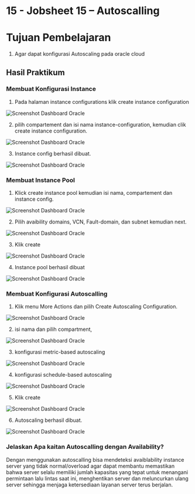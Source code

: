 # 15 - Jobsheet 15 – Autoscalling

# Tujuan Pembelajaran

1. Agar dapat konfigurasi Autoscaling pada oracle cloud

## Hasil Praktikum

### Membuat Konfigurasi Instance

1. Pada halaman instance configurations klik create instance configuration

![Screenshot Dashboard Oracle](img/Screenshot_25.png)


2. pilih compartement dan isi nama instance-configuration, kemudian clik create instance configuration.

![Screenshot Dashboard Oracle](img/Screenshot_1.png)


3. Instance config berhasil dibuat.

![Screenshot Dashboard Oracle](img/Screenshot_2.png)


### Membuat Instance Pool

1. Klick create instance pool kemudian isi nama, compartement dan instance config.

![Screenshot Dashboard Oracle](img/Screenshot_3.png)


2. Pilih avaibility domains, VCN, Fault-domain, dan subnet kemudian next.

![Screenshot Dashboard Oracle](img/Screenshot_4.png)


3. Klik create

![Screenshot Dashboard Oracle](img/Screenshot_5.png)


4. Instance pool berhasil dibuat

![Screenshot Dashboard Oracle](img/Screenshot_13.png)


### Membuat Konfigurasi Autoscalling


1. Klik menu More Actions dan pilih Create Autoscaling Configuration.


![Screenshot Dashboard Oracle](img/Screenshot_6.png)


2. isi nama dan pilih compartment,

![Screenshot Dashboard Oracle](img/Screenshot_7.png)


3. konfigurasi metric-based autoscaling

![Screenshot Dashboard Oracle](img/Screenshot_8.png)


4. konfigurasi schedule-based autoscaling

![Screenshot Dashboard Oracle](img/Screenshot_9.png)


5. Klik create

![Screenshot Dashboard Oracle](img/Screenshot_10.png)


6. Autoscaling berhasil dibuat.

![Screenshot Dashboard Oracle](img/Screenshot_11.png)


### Jelaskan Apa kaitan Autoscalling dengan Availability?

Dengan menggunakan autoscalling bisa mendeteksi avaiblability instance server yang tidak normal/overload agar dapat membantu memastikan bahwa server  selalu memiliki jumlah kapasitas yang tepat untuk menangani permintaan lalu lintas saat ini, menghentikan server dan meluncurkan ulang server sehingga menjaga ketersediaan layanan server terus berjalan.